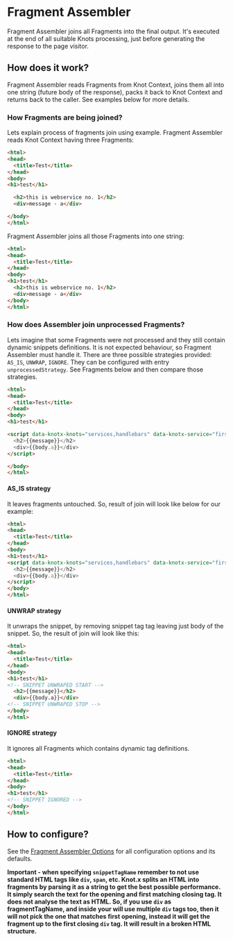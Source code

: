 # Fragment Assembler
Fragment Assembler joins all Fragments into the final output. It's executed at the end of 
all suitable Knots processing, just before generating the response to the page visitor.

## How does it work?
Fragment Assembler reads Fragments from Knot Context, joins them all into one string (future body 
of the response), packs it back to Knot Context and returns back to the caller. 
See examples below for more details.

### How Fragments are being joined?
Lets explain process of fragments join using example. Fragment Assembler reads Knot Context having 
three Fragments:
```html
<html>
<head>
  <title>Test</title>
</head>
<body>
<h1>test</h1>
```
```html
  <h2>this is webservice no. 1</h2>
  <div>message - a</div>
```
```html
</body>
</html>
```
Fragment Assembler joins all those Fragments into one string:
```html
<html>
<head>
  <title>Test</title>
</head>
<body>
<h1>test</h1>
  <h2>this is webservice no. 1</h2>
  <div>message - a</div>
</body>
</html>
```
### How does Assembler join unprocessed Fragments?
Lets imagine that some Fragments were not processed and they still contain dynamic snippets definitions. 
It is not expected behaviour, so Fragment Assembler must handle it. There are three possible strategies 
provided: `AS_IS`, `UNWRAP`, `IGNORE`. They can be configured with entry `unprocessedStrategy`.
See Fragments below and then compare those strategies. 
```html
<html>
<head>
  <title>Test</title>
</head>
<body>
<h1>test</h1>
```
```html
<script data-knotx-knots="services,handlebars" data-knotx-service="first-service" type="text/knotx-snippet">
  <h2>{{message}}</h2>
  <div>{{body.a}}</div>
</script>
```
```html
</body>
</html>
```
#### AS_IS strategy
It leaves fragments untouched. So, result of join will look like below for our example:
```html
<html>
<head>
  <title>Test</title>
</head>
<body>
<h1>test</h1>
<script data-knotx-knots="services,handlebars" data-knotx-service="first-service" type="text/knotx-snippet">
  <h2>{{message}}</h2>
  <div>{{body.a}}</div>
</script>
</body>
</html>
```
#### UNWRAP strategy
It unwraps the snippet, by removing snippet tag tag leaving just body of the snippet. So, the result of 
join will look like this:
```html
<html>
<head>
  <title>Test</title>
</head>
<body>
<h1>test</h1>
<!-- SNIPPET UNWRAPED START -->
  <h2>{{message}}</h2>
  <div>{{body.a}}</div>
<!-- SNIPPET UNWRAPED STOP -->
</body>
</html>
```
#### IGNORE strategy
It ignores all Fragments which contains dynamic tag definitions.
```html
<html>
<head>
  <title>Test</title>
</head>
<body>
<h1>test</h1>
<!-- SNIPPET IGNORED -->
</body>
</html>
```

## How to configure?
See the [Fragment Assembler Options](https://github.com/Cognifide/knotx/blob/master/knotx-knot/knotx-knot-fragment-splitter/src/main/asciidoc/dataobjects.adoc) for all configuration options and its defaults.

**Important - when specifying `snippetTagName` remember to not use standard HTML tags like `div`, `span`, etc.
Knot.x splits an HTML into fragments by parsing it as a string to get the best possible performance. 
It simply search the text for the opening and first matching closing tag. It does not analyse the text 
as HTML. So, if you use `div` as fragmentTagName, and inside your will use multiple `div` tags too, 
then it will not pick the one that matches first opening, instead it will get the fragment up to the 
first closing `div` tag. It will result in a broken HTML structure.**
